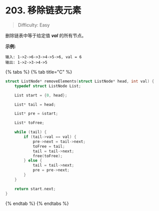 # 203. 移除链表元素

> Difficulty: Easy

删除链表中等于给定值 _**val**_ 的所有节点。

**示例:**

```text
输入: 1->2->6->3->4->5->6, val = 6
输出: 1->2->3->4->5
```

{% tabs %}
{% tab title="C" %}
```c
struct ListNode* removeElements(struct ListNode* head, int val) {
    typedef struct ListNode List;

    List start = {0, head};

    List* tail = head;

    List* pre = &start;

    List* toFree;

    while (tail) {
        if (tail->val == val) {
            pre->next = tail->next;
            toFree = tail;
            tail = tail->next;
            free(toFree);
        } else {
            tail = tail->next;
            pre = pre->next;
        }
    }

    return start.next;
}
```
{% endtab %}
{% endtabs %}

